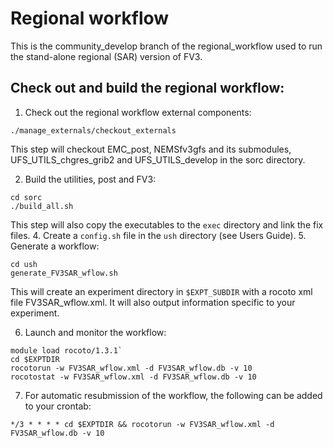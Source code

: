 # Regional workflow

This is the community\_develop branch of the regional\_workflow used to run the stand-alone regional (SAR) version of FV3.

## Check out and build the regional workflow:

1. Check out the regional workflow external components:

`./manage_externals/checkout_externals`

This step will checkout EMC\_post, NEMSfv3gfs and its submodules, UFS\_UTILS\_chgres\_grib2 and UFS\_UTILS\_develop in the sorc directory.

2. Build the utilities, post and FV3:
```
cd sorc
./build_all.sh
```
This step will also copy the executables to the `exec` directory and link the fix files.
4. Create a `config.sh` file in the `ush` directory (see Users Guide).
5. Generate a workflow:
```
cd ush
generate_FV3SAR_wflow.sh
```
This will create an experiment directory in `$EXPT_SUBDIR` with a rocoto xml file FV3SAR_wflow.xml. It will also output information specific to your experiment.

6. Launch and monitor the workflow:
```
module load rocoto/1.3.1`
cd $EXPTDIR
rocotorun -w FV3SAR_wflow.xml -d FV3SAR_wflow.db -v 10
rocotostat -w FV3SAR_wflow.xml -d FV3SAR_wflow.db -v 10
```
7.  For automatic resubmission of the workflow, the following can be added to your crontab:
```
*/3 * * * * cd $EXPTDIR && rocotorun -w FV3SAR_wflow.xml -d FV3SAR_wflow.db -v 10
```
